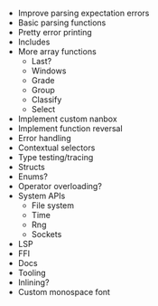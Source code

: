 - Improve parsing expectation errors
- Basic parsing functions
- Pretty error printing
- Includes
- More array functions
  - Last?
  - Windows
  - Grade
  - Group
  - Classify
  - Select
- Implement custom nanbox
- Implement function reversal
- Error handling
- Contextual selectors
- Type testing/tracing
- Structs
- Enums?
- Operator overloading?
- System APIs
  - File system
  - Time
  - Rng
  - Sockets
- LSP
- FFI
- Docs
- Tooling
- Inlining?
- Custom monospace font